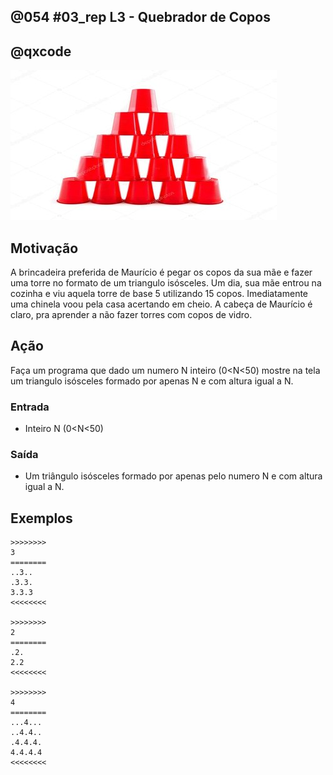 ## @054 #03_rep L3 - Quebrador de Copos
## @qxcode

![](__capa.jpg)

## Motivação

A brincadeira preferida de Maurício é pegar os copos da sua mãe e fazer uma torre no formato de um triangulo isósceles. Um dia, sua mãe entrou na cozinha e viu aquela torre de base 5 utilizando 15 copos. Imediatamente uma chinela voou pela casa acertando em cheio. A cabeça de Maurício é claro, pra aprender a não fazer torres com copos de vidro.

## Ação

Faça um programa que dado um numero N inteiro (0<N<50) mostre na tela um triangulo isósceles formado por apenas N e com altura igual a N.

### Entrada

* Inteiro N (0<N<50)

### Saída

* Um triângulo isósceles formado por apenas pelo numero N e com altura igual a N.

## Exemplos

```
>>>>>>>>
3
========
..3..
.3.3.
3.3.3
<<<<<<<<

>>>>>>>>
2
========
.2.
2.2
<<<<<<<<

>>>>>>>>
4
========
...4...
..4.4..
.4.4.4.
4.4.4.4
<<<<<<<<
```

#

<!---

>>>>>>>>
1
========
1
<<<<<<<<


>>>>>>>> 
5
========
....5....
...5.5...
..5.5.5..
.5.5.5.5.
5.5.5.5.5
<<<<<<<<
--->
